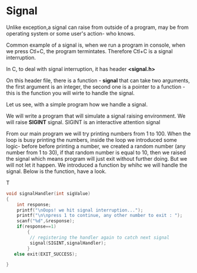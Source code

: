 # Signal 

Unlike exception,a signal can raise from outside of a program, may be from operating system or some user's action- who knows. 

Common example of a signal is, when we run a program in console, when we press Ctl+C, the program termintates. Therefore Ctl+C is a signal interruption. 

In C, to deal with signal interruption, it has header **<signal.h>**

On this header file, there is a function - **signal** that can take two arguments, the first argument is an integer, the second one is a pointer to a function - this is the function you will wirte to handle the signal.  

Let us see, with a simple program how we handle a signal. 

We will write a program that will simulate a signal raising environment. 
We will raise **SIGINT** signal. SIGINT is an interactive attention signal 

From our main program we will try printing numbers from 1 to 100. 
When the loop is busy printing the numbers, inside the loop we introduced some logic- before before printing a number, we created a random number (any number from 1 to 30), if that random number is equal to 10, then we raised the signal which means program will just exit without further doing. But we will not let it happen. We introduced a function by whihc we will handle the signal. Below is the function, have a look. 


T
```C
void signalHandler(int sigValue)
{
    int response;
    printf("\nOops! we hit signal interruption...");
    printf("\n\npress 1 to continue, any other number to exit : ");
    scanf("%d",&response);
    if(response==1)
        {
         // registering the handler again to catch next signal
         signal(SIGINT,signalHandler);
        }
   else exit(EXIT_SUCCESS);

}

```

